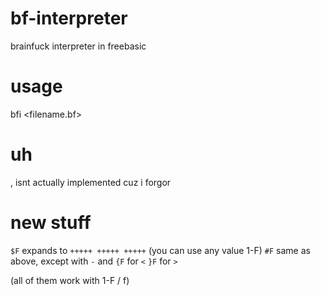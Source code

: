 # bf-interpreter
brainfuck interpreter in freebasic

# usage
bfi <filename.bf>

# uh
, isnt actually implemented cuz i forgor

# new stuff
`$F` expands to `+++++ +++++ +++++` (you can use any value 1-F)
`#F` same as above, except with `-`
and
`{F` for `<`
`}F` for `>`

(all of them work with 1-F / f)
